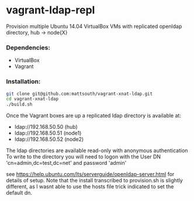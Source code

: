 vagrant-ldap-repl
============

Provision multiple Ubuntu 14.04 VirtualBox VMs with replicated openldap directory, hub -> node{X}

### Dependencies:
* VirtualBox
* Vagrant

### Installation:
```bash
git clone git@github.com:mattsouth/vagrant-xnat-ldap.git
cd vagrant-xnat-ldap
./build.sh
```
Once the Vagrant boxes are up a replicated ldap directory is available at:
* ldap://192.168.50.50 (hub)
* ldap://192.168.50.51 (node1)
* ldap://192.168.50.52 (node2)

The ldap directories are available read-only with anonymous authentication
To write to the directory you will need to logon with the User DN 'cn=admin,dc=test,dc=net' and password 'admin'

see https://help.ubuntu.com/lts/serverguide/openldap-server.html for details of
setup.  Note that the install transcribed to provision.sh is slightly different,
as I wasnt able to use the hosts file trick indicated to set the default dn.
